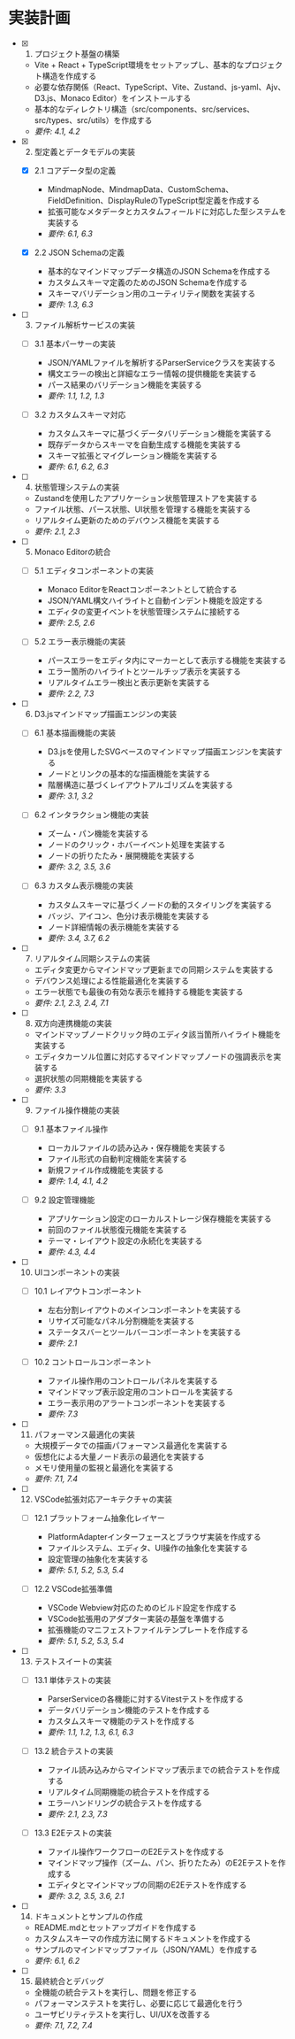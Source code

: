# 実装計画

- [x] 1. プロジェクト基盤の構築
  - Vite + React + TypeScript環境をセットアップし、基本的なプロジェクト構造を作成する
  - 必要な依存関係（React、TypeScript、Vite、Zustand、js-yaml、Ajv、D3.js、Monaco Editor）をインストールする
  - 基本的なディレクトリ構造（src/components、src/services、src/types、src/utils）を作成する
  - _要件: 4.1, 4.2_

- [x] 2. 型定義とデータモデルの実装
  - [x] 2.1 コアデータ型の定義
    - MindmapNode、MindmapData、CustomSchema、FieldDefinition、DisplayRuleのTypeScript型定義を作成する
    - 拡張可能なメタデータとカスタムフィールドに対応した型システムを実装する
    - _要件: 6.1, 6.3_

  - [x] 2.2 JSON Schemaの定義
    - 基本的なマインドマップデータ構造のJSON Schemaを作成する
    - カスタムスキーマ定義のためのJSON Schemaを作成する
    - スキーマバリデーション用のユーティリティ関数を実装する
    - _要件: 1.3, 6.3_

- [ ] 3. ファイル解析サービスの実装
  - [ ] 3.1 基本パーサーの実装
    - JSON/YAMLファイルを解析するParserServiceクラスを実装する
    - 構文エラーの検出と詳細なエラー情報の提供機能を実装する
    - パース結果のバリデーション機能を実装する
    - _要件: 1.1, 1.2, 1.3_

  - [ ] 3.2 カスタムスキーマ対応
    - カスタムスキーマに基づくデータバリデーション機能を実装する
    - 既存データからスキーマを自動生成する機能を実装する
    - スキーマ拡張とマイグレーション機能を実装する
    - _要件: 6.1, 6.2, 6.3_

- [ ] 4. 状態管理システムの実装
  - Zustandを使用したアプリケーション状態管理ストアを実装する
  - ファイル状態、パース状態、UI状態を管理する機能を実装する
  - リアルタイム更新のためのデバウンス機能を実装する
  - _要件: 2.1, 2.3_

- [ ] 5. Monaco Editorの統合
  - [ ] 5.1 エディタコンポーネントの実装
    - Monaco EditorをReactコンポーネントとして統合する
    - JSON/YAML構文ハイライトと自動インデント機能を設定する
    - エディタの変更イベントを状態管理システムに接続する
    - _要件: 2.5, 2.6_

  - [ ] 5.2 エラー表示機能の実装
    - パースエラーをエディタ内にマーカーとして表示する機能を実装する
    - エラー箇所のハイライトとツールチップ表示を実装する
    - リアルタイムエラー検出と表示更新を実装する
    - _要件: 2.2, 7.3_

- [ ] 6. D3.jsマインドマップ描画エンジンの実装
  - [ ] 6.1 基本描画機能の実装
    - D3.jsを使用したSVGベースのマインドマップ描画エンジンを実装する
    - ノードとリンクの基本的な描画機能を実装する
    - 階層構造に基づくレイアウトアルゴリズムを実装する
    - _要件: 3.1, 3.2_

  - [ ] 6.2 インタラクション機能の実装
    - ズーム・パン機能を実装する
    - ノードのクリック・ホバーイベント処理を実装する
    - ノードの折りたたみ・展開機能を実装する
    - _要件: 3.2, 3.5, 3.6_

  - [ ] 6.3 カスタム表示機能の実装
    - カスタムスキーマに基づくノードの動的スタイリングを実装する
    - バッジ、アイコン、色分け表示機能を実装する
    - ノード詳細情報の表示機能を実装する
    - _要件: 3.4, 3.7, 6.2_

- [ ] 7. リアルタイム同期システムの実装
  - エディタ変更からマインドマップ更新までの同期システムを実装する
  - デバウンス処理による性能最適化を実装する
  - エラー状態でも最後の有効な表示を維持する機能を実装する
  - _要件: 2.1, 2.3, 2.4, 7.1_

- [ ] 8. 双方向連携機能の実装
  - マインドマップノードクリック時のエディタ該当箇所ハイライト機能を実装する
  - エディタカーソル位置に対応するマインドマップノードの強調表示を実装する
  - 選択状態の同期機能を実装する
  - _要件: 3.3_

- [ ] 9. ファイル操作機能の実装
  - [ ] 9.1 基本ファイル操作
    - ローカルファイルの読み込み・保存機能を実装する
    - ファイル形式の自動判定機能を実装する
    - 新規ファイル作成機能を実装する
    - _要件: 1.4, 4.1, 4.2_

  - [ ] 9.2 設定管理機能
    - アプリケーション設定のローカルストレージ保存機能を実装する
    - 前回のファイル状態復元機能を実装する
    - テーマ・レイアウト設定の永続化を実装する
    - _要件: 4.3, 4.4_

- [ ] 10. UIコンポーネントの実装
  - [ ] 10.1 レイアウトコンポーネント
    - 左右分割レイアウトのメインコンポーネントを実装する
    - リサイズ可能なパネル分割機能を実装する
    - ステータスバーとツールバーコンポーネントを実装する
    - _要件: 2.1_

  - [ ] 10.2 コントロールコンポーネント
    - ファイル操作用のコントロールパネルを実装する
    - マインドマップ表示設定用のコントロールを実装する
    - エラー表示用のアラートコンポーネントを実装する
    - _要件: 7.3_

- [ ] 11. パフォーマンス最適化の実装
  - 大規模データでの描画パフォーマンス最適化を実装する
  - 仮想化による大量ノード表示の最適化を実装する
  - メモリ使用量の監視と最適化を実装する
  - _要件: 7.1, 7.4_

- [ ] 12. VSCode拡張対応アーキテクチャの実装
  - [ ] 12.1 プラットフォーム抽象化レイヤー
    - PlatformAdapterインターフェースとブラウザ実装を作成する
    - ファイルシステム、エディタ、UI操作の抽象化を実装する
    - 設定管理の抽象化を実装する
    - _要件: 5.1, 5.2, 5.3, 5.4_

  - [ ] 12.2 VSCode拡張準備
    - VSCode Webview対応のためのビルド設定を作成する
    - VSCode拡張用のアダプター実装の基盤を準備する
    - 拡張機能のマニフェストファイルテンプレートを作成する
    - _要件: 5.1, 5.2, 5.3, 5.4_

- [ ] 13. テストスイートの実装
  - [ ] 13.1 単体テストの実装
    - ParserServiceの各機能に対するVitestテストを作成する
    - データバリデーション機能のテストを作成する
    - カスタムスキーマ機能のテストを作成する
    - _要件: 1.1, 1.2, 1.3, 6.1, 6.3_

  - [ ] 13.2 統合テストの実装
    - ファイル読み込みからマインドマップ表示までの統合テストを作成する
    - リアルタイム同期機能の統合テストを作成する
    - エラーハンドリングの統合テストを作成する
    - _要件: 2.1, 2.3, 7.3_

  - [ ] 13.3 E2Eテストの実装
    - ファイル操作ワークフローのE2Eテストを作成する
    - マインドマップ操作（ズーム、パン、折りたたみ）のE2Eテストを作成する
    - エディタとマインドマップの同期のE2Eテストを作成する
    - _要件: 3.2, 3.5, 3.6, 2.1_

- [ ] 14. ドキュメントとサンプルの作成
  - README.mdとセットアップガイドを作成する
  - カスタムスキーマの作成方法に関するドキュメントを作成する
  - サンプルのマインドマップファイル（JSON/YAML）を作成する
  - _要件: 6.1, 6.2_

- [ ] 15. 最終統合とデバッグ
  - 全機能の統合テストを実行し、問題を修正する
  - パフォーマンステストを実行し、必要に応じて最適化を行う
  - ユーザビリティテストを実行し、UI/UXを改善する
  - _要件: 7.1, 7.2, 7.4_